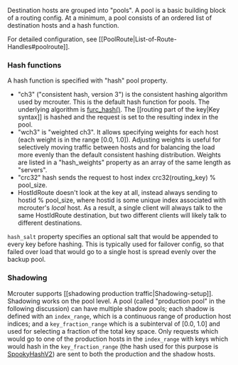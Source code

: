 Destination hosts are grouped into "pools". A pool is a basic building block of a routing config. At a minimum, a pool consists of an ordered list of destination hosts and a hash function.

For detailed configuration, see [[PoolRoute|List-of-Route-Handles#poolroute]].

### Hash functions
A hash function is specified with "hash" pool property.
- "ch3" ("consistent hash, version 3") is the consistent hashing algorithm used by mcrouter. This is the default hash function for pools. The underlying algorithm is [furc_hash()](https://github.com/facebook/mcrouter/blob/master/mcrouter/lib/fbi/hash.c#L151). The [[routing part of the key|Key syntax]] is hashed and the request is set to the resulting index in the pool.
- "wch3" is "weighted ch3". It allows specifying weights for each host (each weight is in the range [0.0, 1.0]). Adjusting weights is useful for selectively moving traffic between hosts and for balancing the load more evenly than the default consistent hashing distribution. Weights are listed in a "hash_weights" property as an array of the same length as "servers".
- "crc32" hash sends the request to host index crc32(routing_key) % pool_size.
- HostIdRoute doesn't look at the key at all, instead always sending to hostid % pool_size, where hostid is some unique index associated with mcrouter's _local_ host. As a result, a single client will always talk to the same HostIdRoute destination, but two different clients will likely talk to different destinations.

`hash_salt` property specifies an optional salt that would be appended to every key before hashing. This is typically used for failover config, so that failed over load that would go to a single host is spread evenly over the backup pool.

### Shadowing
Mcrouter supports [[shadowing production traffic|Shadowing-setup]]. Shadowing works on the pool level. A pool (called "production pool" in the following discussion) can have multiple shadow pools; each shadow is defined with an `index_range`, which is a continuous range of production host indices; and a `key_fraction_range` which is a subinterval of [0.0, 1.0] and used for selecting a fraction of the total key space. Only requests which would go to one of the production hosts in the `index_range` with keys which would hash in the `key_fraction_range` (the hash used for this purpose is [SpookyHashV2](http://burtleburtle.net/bob/hash/spooky.html)) are sent to both the production and the shadow hosts.
